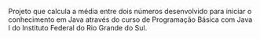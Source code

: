 Projeto que calcula a média entre dois números desenvolvido para iniciar o conhecimento em Java através do curso de Programação Básica com Java I do Instituto Federal do Rio Grande do Sul.
